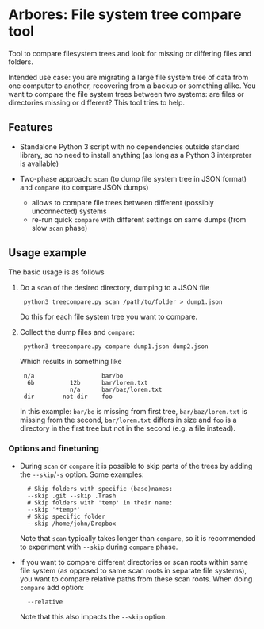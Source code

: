 

# Arbores: File system tree compare tool

Tool to compare filesystem trees and look for missing or differing files and folders.

Intended use case: you are migrating a large file system tree of data from one computer to another, 
recovering from a backup or something alike. 
You want to compare the file system trees between two systems: are files or directories
missing or different? This tool tries to help.


## Features

- Standalone Python 3 script with no dependencies outside standard library, 
  so no need to install anything (as long as a Python 3 interpreter is available)
- Two-phase approach: `scan` (to dump file system tree in JSON format) 
  and `compare` (to compare JSON dumps) 

    - allows to compare file trees between different (possibly unconnected) systems
    - re-run quick `compare` with different settings on same dumps (from slow `scan` phase) 

## Usage example

The basic usage is as follows

1. Do a `scan` of the desired directory, dumping to a JSON file

        python3 treecompare.py scan /path/to/folder > dump1.json

   Do this for each file system tree you want to compare. 

2. Collect the dump files and `compare`:

        python3 treecompare.py compare dump1.json dump2.json

   Which results in something like
   
        n/a                   bar/bo
         6b          12b      bar/lorem.txt
                     n/a      bar/baz/lorem.txt
        dir        not dir    foo
   
   In this example: `bar/bo` is missing from first tree, 
   `bar/baz/lorem.txt` is missing from the second, 
   `bar/lorem.txt` differs in size
   and `foo` is a directory in the first tree but not in the second 
   (e.g. a file instead). 
 

### Options and finetuning

- During `scan` or `compare` it is possible to skip parts of the trees by adding the `--skip`/`-s` option. 
  Some examples:

        # Skip folders with specific (base)names:
        --skip .git --skip .Trash
        # Skip folders with 'temp' in their name: 
        --skip '*temp*'
        # Skip specific folder
        --skip /home/john/Dropbox

  Note that `scan` typically takes longer than `compare`, 
  so it is recommended to experiment with `--skip` during `compare` phase. 

- If you want to compare different directories or scan roots within same file system
  (as opposed to same scan roots in separate file systems), you want to compare 
  relative paths from these scan roots. When doing `compare` add option:
   
        --relative
  
  Note that this also impacts the `--skip` option. 


